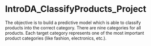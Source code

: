 # IntroDA_ClassifyProducts_Project
The objective is to build a predictive model which is able to classify products into the correct category. There are nine categories for all products. Each target category represents one of the most important product categories (like fashion, electronics, etc.).
